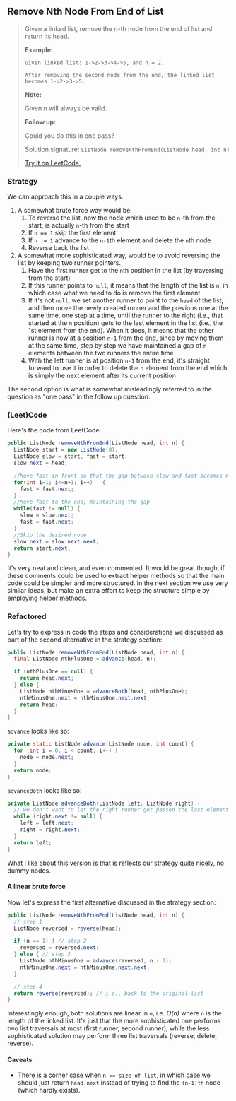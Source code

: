 ## Remove Nth Node From End of List

> Given a linked list, remove the *n*-th node from the end of list and return its head.
>
> **Example:**
>
> ```
> Given linked list: 1->2->3->4->5, and n = 2.
> 
> After removing the second node from the end, the linked list becomes 1->2->3->5.
> ```
>
> **Note:**
>
> Given *n* will always be valid.
>
> **Follow up:**
>
> Could you do this in one pass?
>
> Solution signature: `ListNode removeNthFromEnd(ListNode head, int n)`
>
> [Try it on LeetCode.](https://leetcode.com/problems/remove-nth-node-from-end-of-list/)



### Strategy

We can approach this in a couple ways. 

1. A somewhat brute force way would be:
   1. To reverse the list, now the node which used to be `n`-th from the start, is actually `n`-th from the start
   2. If `n == 1` skip the first element
   3. If `n != 1` advance to the `n-1`th element and delete the `n`th node
   4. Reverse back the list
2. A somewhat more sophisticated way, would be to avoid reversing the list by keeping two runner pointers.
   1. Have the first runner get to the `n`th position in the list (by traversing from the start)
   2. If this runner points to `null`, it means that the length of the list is `n`, in which case what we need to do is remove the first element
   3. If it's not `null`, we set another runner to point to the `head` of the list, and then move the newly created runner and the previous one at the same time, one step at a time, until the runner to the right (i.e., that started at the `n` position) gets to the last element in the list (i.e., the 1st element from the end). When it does, it means that the other runner is now at a position `n-1` from the end, since by moving them at the same time, step by step we have maintained a gap of `n` elements between the two runners the entire time
   4. With the left runner is at position `n-1` from the end, it's straight forward to use it in order to delete the `n` element from the end which is simply the next element after its current position

The second option is what is somewhat misleadingly referred to in the question as "one pass" in the follow up question.



### (Leet)Code

Here's the code from LeetCode:

```java
public ListNode removeNthFromEnd(ListNode head, int n) {
  ListNode start = new ListNode(0);
  ListNode slow = start, fast = start;
  slow.next = head;

  //Move fast in front so that the gap between slow and fast becomes n
  for(int i=1; i<=n+1; i++)   {
    fast = fast.next;
  }
  //Move fast to the end, maintaining the gap
  while(fast != null) {
    slow = slow.next;
    fast = fast.next;
  }
  //Skip the desired node
  slow.next = slow.next.next;
  return start.next;
}
```

It's very neat and clean, and even commented. It would be great though, if these comments could be used to extract helper methods so that the main code could be simpler and more structured. In the next section we use very similar ideas, but make an extra effort to keep the structure simple by employing helper methods.

### Refactored

Let's try to express in code the steps and considerations we discussed as part of the second alternative in the strategy section:

```java
public ListNode removeNthFromEnd(ListNode head, int n) {
  final ListNode nthPlusOne = advance(head, n);

  if (nthPlusOne == null) {
    return head.next;
  } else {
    ListNode nthMinusOne = advanceBoth(head, nthPlusOne);
    nthMinusOne.next = nthMinusOne.next.next;
    return head;
  }
}
```

`advance` looks like so:

```java
private static ListNode advance(ListNode node, int count) {
  for (int i = 0; i < count; i++) {
    node = node.next;
  }
  return node;
}
```

`advanceBoth` looks like so:

```java
private ListNode advanceBoth(ListNode left, ListNode right) {
  // we don't want to let the right runner get passed the last element
  while (right.next != null) {
    left = left.next;
    right = right.next;
  }
  return left;
}
```

What I like about this version is that is reflects our strategy quite nicely, no dummy nodes.

#### A linear brute force

Now let's express the first alternative discussed in the strategy section:

```java
public ListNode removeNthFromEnd(ListNode head, int n) {
  // step 1
  ListNode reversed = reverse(head);

  if (n == 1) { // step 2
    reversed = reversed.next;
  } else { // step 3
    ListNode nthMinusOne = advance(reversed, n - 2);
    nthMinusOne.next = nthMinusOne.next.next;
  }

  // step 4
  return reverse(reversed); // i.e., back to the original list
}
```

Interestingly enough, both solutions are linear in `n`, i.e. *O(n)* where `n` is the length of the linked list. It's just that the more sophisticated one performs two list traversals at most (first runner, second runner), while the less sophisticated solution may perform three list traversals (reverse, delete, reverse).



#### Caveats

* There is a corner case when `n == size of list`, in which case we should just return `head.next` instead of trying to find the `(n-1)th` node (which hardly exists).